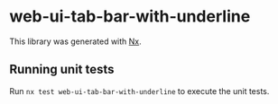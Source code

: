 # web-ui-tab-bar-with-underline

This library was generated with [Nx](https://nx.dev).

## Running unit tests

Run `nx test web-ui-tab-bar-with-underline` to execute the unit tests.
